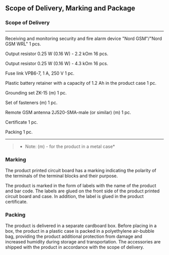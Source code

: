 ## Scope of Delivery, Marking and Package

### Scope of Delivery

--------------------------------------------------------------------------------- -------
Receiving and monitoring security and fire alarm device "Nord GSM"/"Nord GSM WRL" 1 pcs.

Output resistor 0.25 W (0.16 W) - 2.2 kOm                                         16 pcs.

Output resistor 0.25 W (0.16 W) - 4.3 kOm                                         16 pcs.

Fuse link VPB6-7, 1 A, 250 V                                                      1 pc.

Plastic battery retainer with a capacity of 1.2 Ah in the product case            1 pc.

Grounding set ZK-15 (m)                                                           1 pc.

Set of fasteners (m)                                                              1 pc.

Remote GSM antenna 2J520-SMA-male (or similar) (m)                                1 pc.

Certificate                                                                       1 pc.

Packing                                                                           1 pc.

-----------------------------------------------------------------------------------------

> * Note: (m) - for the product in a metal case*

### Marking

The product printed circuit board has a marking indicating the polarity of the terminals of the terminal blocks and their purpose. 

The product is marked in the form of labels with the name of the product and bar code. The labels are glued on the front side of the product printed circuit board and case. In addition, the label is glued in the product certificate.

### Packing

The product is delivered in a separate cardboard box. Before placing in a box, the product in a plastic case is packed in a polyethylene air-bubble bag, providing the product additional protection from damage and increased humidity during storage and transportation. The accessories are shipped with the product in accordance with the scope of delivery.
